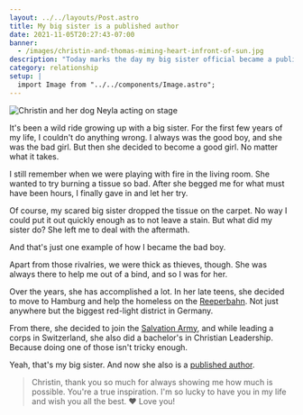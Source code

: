 ```yaml
---
layout: ../../layouts/Post.astro
title: My big sister is a published author
date: 2021-11-05T20:27:43-07:00
banner:
  - /images/christin-and-thomas-miming-heart-infront-of-sun.jpg
description: "Today marks the day my big sister official became a published author. As always, she is a true inspiration for what's possible in everything she does. But growing up with her wasn't always easy ..."
category: relationship
setup: |
  import Image from "../../components/Image.astro";
---
```


<Image title="Christin and her dog Neyla acting on stage" alt="Christin and her dog Neyla acting on stage" src="/images/christin-and-her-dog-neyla.jpg" mode="float-lg" />

It's been a wild ride growing up with a big sister. For the first few years of my life, I couldn't do anything wrong. I always was the good boy, and she was the bad girl. But then she decided to become a good girl. No matter what it takes.

I still remember when we were playing with fire in the living room. She wanted to try burning a tissue so bad. After she begged me for what must have been hours, I finally gave in and let her try.

Of course, my scared big sister dropped the tissue on the carpet. No way I could put it out quickly enough as to not leave a stain. But what did my sister do? She left me to deal with the aftermath.

And that's just one example of how I became the bad boy.

Apart from those rivalries, we were thick as thieves, though. She was always there to help me out of a bind, and so I was for her.

Over the years, she has accomplished a lot. In her late teens, she decided to move to Hamburg and help the homeless on the [Reeperbahn](https://en.wikipedia.org/wiki/Reeperbahn). Not just anywhere but the biggest red-light district in Germany.

From there, she decided to join the [Salvation Army](https://www.salvationarmy.org/), and while leading a corps in Switzerland, she also did a bachelor's in Christian Leadership. Because doing one of those isn't tricky enough.

Yeah, that's my big sister. And now she also is a [published author](https://www.amazon.de/dp/B09L58V1H1).

> Christin, thank you so much for always showing me how much is possible. You're a true inspiration. I'm so lucky to have you in my life and wish you all the best. ❤️ Love you!
